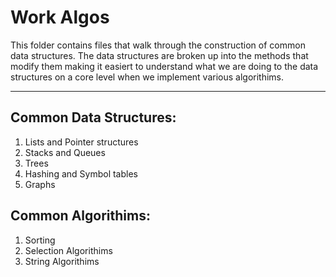 # Work Algos

This folder contains files that walk through the construction of common data structures.  The data structures are broken up into the methods that modify them making it easiert to understand what we are doing to the data structures on a core level when we implement various algorithims.

---

## Common Data Structures:

1. Lists and Pointer structures
2. Stacks and Queues
3. Trees
4. Hashing and Symbol tables
5. Graphs

## Common Algorithims:

1. Sorting
2. Selection Algorithims
3. String Algorithims
